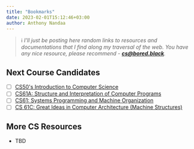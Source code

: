 ```yaml
---
title: "Bookmarks"
date: 2023-02-01T15:12:46+03:00
author: Anthony Nandaa
---
```


> ℹ️ _I'll just be posting here random links to resources and documentations that I find along my traversal of the web._
> _You have any nice resource, please recommend - **cs@bored.black**._

## Next Course Candidates

- [ ] [CS50's Introduction to Computer Science](https://www.edx.org/course/cs50s-introduction-to-computer-science)
- [ ] [CS61A: Structure and Interpretation of Computer Programs](https://cs61a.org/)
- [ ] [CS61: Systems Programming and Machine Organization](https://cs61.seas.harvard.edu/site/2022/#gsc.tab=0)
- [ ] [CS 61C: Great Ideas in Computer Architecture (Machine Structures)](https://cs61c.org/)

## More CS Resources

- TBD